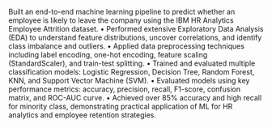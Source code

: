 Built an end-to-end machine learning pipeline to predict
 whether an employee is likely to leave the company using the
 IBM HR Analytics Employee Attrition dataset.
 • Performed extensive Exploratory Data Analysis (EDA) to
 understand feature distributions, uncover correlations, and
 identify class imbalance and outliers.
 • Applied data preprocessing techniques including label
 encoding, one-hot encoding, feature scaling (StandardScaler),
 and train-test splitting.
 • Trained and evaluated multiple classification models: Logistic
 Regression, Decision Tree, Random Forest, KNN, and Support
 Vector Machine (SVM).
 • Evaluated models using key performance metrics: accuracy,
 precision, recall, F1-score, confusion matrix, and ROC-AUC
 curve.
 • Achieved over 85% accuracy and high recall for minority class,
 demonstrating practical application of ML for HR analytics and
 employee retention strategies.
